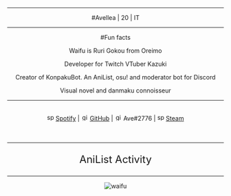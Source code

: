 <!-- ## hi there 👋
### about me:
> - name: `avellea`
> - age: `20`

#### other fun stuff:
> - I'm currently working on: `mayuko discord bot`
> - I'm currently learning: `nodejs` `electron` `react`
> - Ask me about: `anime` `cooking` `network administration` `touhou`
> - Fun fact: `come back soon, am boring`
> - I've coded in: `c` `c++` `java` `c#` `html/css` `js` `python`

![waifu](https://i.pinimg.com/originals/5f/95/04/5f9504eb5a7d27ec7a6121b9e9aa48b3.gif)

# 🌸 My recent AniList activity

<!-- ANILIST_ACTIVITY:start -->

<!-- ANILIST_ACTIVITY:end -->

---

<center>

#Avellea | 20 | IT

</center>

---
<center>

#Fun facts

Waifu is Ruri Gokou from Oreimo

Developer for Twitch VTuber Kazuki

Creator of KonpakuBot. An AniList, osu! and moderator bot for Discord

Visual novel and danmaku connoisseur


---

<center>
<br>
<img src="https://open.scdn.co/cdn/images/favicon.5cb2bd30.ico" alt="spotify logo" width="16"> <a href="https://open.spotify.com/user/2r8tkjt7qlh7uo7k06z43t63a">Spotify</a> | <img src="https://github.com/fluidicon.png" alt="github logo" width="16"> <a href="https://github.com/Avellea">GitHub</a> | <img src="https://i.imgur.com/ywxedYu.png" alt="github logo" width="16"> Ave#2776 | <img src="https://store.steampowered.com/favicon.ico" alt="spotify logo" width="16"> <a href="https://steamcommunity.com/id/Avellea/">Steam</a>
<br><br><br>
</center>

---
<p style="text-align: center; font-size: 24px;">AniList Activity</p>
<!-- ANILIST_ACTIVITY:start -->

<!-- ANILIST_ACTIVITY:end -->

---
<center>

![waifu](https://i.pinimg.com/originals/5f/95/04/5f9504eb5a7d27ec7a6121b9e9aa48b3.gif)
<center>
